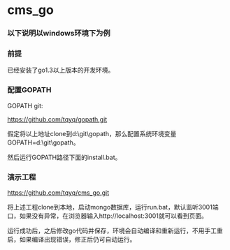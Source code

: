 cms_go
======

### 以下说明以windows环境下为例 ### 

### 前提 ### 

已经安装了go1.3以上版本的开发环境。

### 配置GOPATH ###

GOPATH git:

https://github.com/tqyq/gopath.git

假定将以上地址clone到d:\git\gopath，那么配置系统环境变量GOPATH=d:\git\gopath。

然后运行GOPATH路径下面的install.bat。

### 演示工程 ###

https://github.com/tqyq/cms_go.git

将上述工程clone到本地，启动mongo数据库，运行run.bat，默认监听3001端口，如果没有异常，在浏览器输入http://localhost:3001就可以看到页面。

运行成功后，之后修改go代码并保存，环境会自动编译和重新运行，不用手工重启，如果编译出现错误，修正后仍可自动运行。
